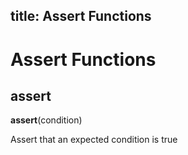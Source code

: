 title: Assert Functions
---

# Assert Functions

## assert

**assert**(condition)

Assert that an expected condition is true

